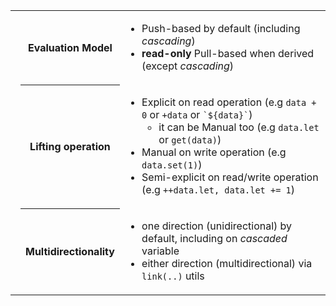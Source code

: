 <table>
<tr>
<td><th>Evaluation Model</th></td>
<td>

- Push-based by default (including *cascading*)
- **read-only** Pull-based when derived (except *cascading*)

</td></tr><tr>
<td><th>Lifting operation</th></td>
<td>

- Explicit on read operation (e.g `data + 0` or `+data` or `` `${data}` ``)
  - it can be Manual too (e.g `data.let` or `get(data)`)
- Manual on write operation (e.g `data.set(1)`)
- Semi-explicit on read/write operation (e.g `++data.let, data.let += 1`)
<!-- JS builtin properties (i.e `[Symbol.toPrimitive]()`, `.set()`, `.let=`) -->

</td></tr><tr>
<td><th>Multidirectionality</th></td>
<td>

- one direction (unidirectional) by default, including on *cascaded* variable
- either direction (multidirectional) via `link(..)` utils

</td></tr>
</table>
